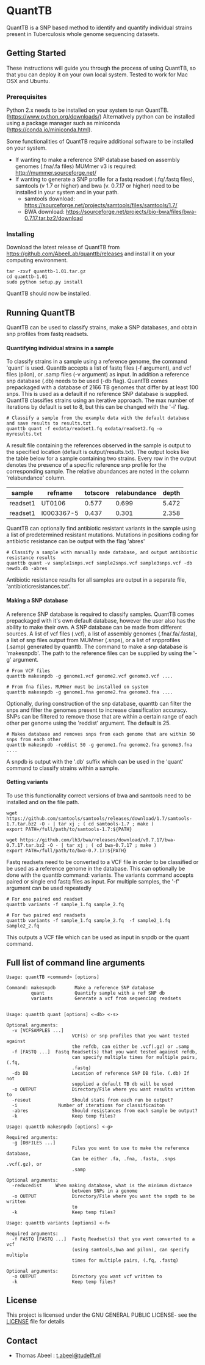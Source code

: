 # QuantTB

QuantTB is a SNP based method to identify and quantify individual strains present in Tuberculosis whole genome sequencing datasets. 

## Getting Started

These instructions will guide you through the process of using QuantTB, so that you can deploy it on your own local system. Tested to work for Mac OSX and Ubuntu. 

### Prerequisites
Python 2.x needs to be installed on your system to run QuantTB. (https://www.python.org/downloads/) Alternatively python can be installed using a package manager such as miniconda (https://conda.io/miniconda.html).  

Some functionalities of QuantTB require additional software to be installed on your system. 

* If wanting to make a reference SNP database based on assembly genomes (.fna/.fa files) MUMmer v3 is required: http://mummer.sourceforge.net/ 
* If wanting to generate a SNP profile for a fastq readset (.fq/.fastq files), samtools (v 1.7 or higher) and bwa (v. 0.7.17 or higher) need to be installed in your system and in your path. 
    * samtools download: https://sourceforge.net/projects/samtools/files/samtools/1.7/
    * BWA download: https://sourceforge.net/projects/bio-bwa/files/bwa-0.7.17.tar.bz2/download



### Installing

Download the latest release  of QuantTB from https://github.com/AbeelLab/quanttb/releases and install it on your computing environment.

```
tar -zxvf quanttb-1.01.tar.gz
cd quanttb-1.01
sudo python setup.py install

```

QuantTB should now be installed.

## Running QuantTB

QuantTB can be used to classify strains, make a SNP databases, and obtain snp profiles from fastq readsets.

#### Quantifying individual strains in a sample

To classify strains in a sample using a reference genome, the command 'quant' is used. Quanttb accepts a list of fastq files (-f argument), and  vcf files (pilon), or .samp files  (-v argument) as input. In addition a reference snp database (.db) needs to be used (-db flag). QuantTB comes prepackaged with a database of 2166 TB genomes that differ by at least 100 snps. This is used as a default if no reference SNP database is supplied. QuantTB classifies strains using an iterative approach. The max number of iterations by default is set to 8, but this can be changed with the '-i' flag. 

```
# Classify a sample from the example data with the default database and save results to results.txt
quanttb quant -f exdata/readset1.fq exdata/readset2.fq -o myresults.txt

```
A result file containing the references observed in the sample is output to the specified location (default is output/results.txt). The output looks like the table below for a sample containing two strains. Every row in the output denotes the presence of a specific reference snp profile for the corresponding sample. The relative abundances are noted in the column 'relabundance' column.

|sample |refname| totscore  |relabundance | depth  |
|---    |---    |---    |---    |---    |
|readset1| UT0106    |   0.577    |    0.699   |  5.472     |
| readset1      |  I0003367-5     |    0.437   | 0.301      | 2.358      |




QuantTB can optionally find antibiotic resistant variants in the sample using a list of predetermined resistant mutations. Mutations in positions coding for antibiotic resistance can be output with the flag 'abres'

```
# Classify a sample with manually made database, and output antibiotic resistance results
quanttb quant -v sample1snps.vcf sample2snps.vcf sample3snps.vcf -db newdb.db -abres

```
Antibiotic resistance results for all samples are output in a separate file, 'antibioticresistances.txt'. 


#### Making a SNP database

A reference SNP database is required to classify samples. QuantTB comes prepackaged with it's own default database, however the user also has the ability to make their own. A SNP database can be made from different sources. A list of vcf files (.vcf), a list of assembly genomes (.fna/.fa/.fasta), a list of snp files output from MUMmer (.snps), or a list of snpprofiles (.samp) generated by quanttb. The command to make a snp database is 'makesnpdb'. The path to the reference files can be supplied by using the '-g' argument. 

```
# From VCF files
quanttb makesnpdb -g genome1.vcf genome2.vcf genome3.vcf ....

# From fna files. MUMmer must be installed on system
quanttb makesnpdb -g genome1.fna genome2.fna genome3.fna ....
```
Optionally, during construction of the snp database, quanttb can filter the snps and filter the genomes present to increase classification accuracy. SNPs can be filtered to remove those that are within a certain range of each other per genome using the 'reddist' argument. The default is 25. 

```
# Makes database and removes snps from each genome that are within 50 snps from each other
quanttb makesnpdb -reddist 50 -g genome1.fna genome2.fna genome3.fna ....
```

A snpdb is output with the '.db' suffix which can be used in the 'quant' command to classify strains within a sample.


#### Getting variants
To use this functionality correct versions of bwa and samtools need to be installed and on the file path.

```
wget https://github.com/samtools/samtools/releases/download/1.7/samtools-1.7.tar.bz2 -O - | tar xj ; ( cd samtools-1.7 ; make )
export PATH=/full/path/to/samtools-1.7:${PATH}

wget https://github.com/lh3/bwa/releases/download/v0.7.17/bwa-0.7.17.tar.bz2 -O - | tar xj ; ( cd bwa-0.7.17 ; make )
export PATH=/full/path/to/bwa-0.7.17:${PATH}
```
Fastq readsets need to be converted to a VCF file in order to be classified or be used as a reference genome in the database. This can optionally be done with the quanttb command: variants. The variants command accepts paired or single end fastq files as input. For multiple samples, the '-f' argument can be used repeatedly

```
# For one paired end readset
quanttb variants -f sample_1.fq sample_2.fq

# For two paired end readsets
quanttb variants -f sample_1.fq sample_2.fq  -f sample2_1.fq sample2_2.fq

```
This outputs a VCF file which can be used as input in snpdb or the quant command. 

## Full list of command line arguments
```
Usage: quantTB <command> [options]

Command: makesnpdb       Make a reference SNP database
         quant           Quantify sample with a ref SNP db
         variants        Generate a vcf from sequencing readsets


Usage: quanttb quant [options] <-db> <-s>

Optional arguments:
  -v [VCFSAMPLES ...]
                        VCF(s) or snp profiles that you want tested against
                        the refdb, can either be .vcf(.gz) or .samp
  -f [FASTQ ...]  Fastq Readset(s) that you want tested against refdb,
                        can specify multiple times for multiple pairs, (.fq,
                        .fastq)
  -db DB                Location of reference SNP DB file. (.db) If not
                        supplied a default TB db will be used
  -o OUTPUT             Directory/File where you want results written to
  -resout               Should stats from each run be output?
  -i               Number of iterations for classificaiton
  -abres                Should resistances from each sample be output?
  -k                    Keep temp files?

Usage: quanttb makesnpdb [options] <-g>

Required arguments:
  -g [DBFILES ...]
                        Files you want to use to make the reference database,
                        Can be either .fa, .fna, .fasta, .snps .vcf(.gz), or
                        .samp

Optional arguments:
  -reducedist     When making database, what is the minimum distance
                        between SNPs in a genome
  -o OUTPUT             Directory/File where you want the snpdb to be written
                        to
  -k                    Keep temp files?

Usage: quanttb variants [options] <-f>

Required arguments:
  -f FASTQ [FASTQ ...]  Fastq Readset(s) that you want converted to a vcf
                        (using samtools,bwa and pilon), can specify multiple
                        times for multiple pairs, (.fq, .fastq)

Optional arguments:
  -o OUTPUT             Directory you want vcf written to
  -k                    Keep temp files?
```
## License

This project is licensed under the GNU GENERAL PUBLIC LICENSE- see the [LICENSE](LICENSE) file for details

## Contact

* Thomas Abeel : t.abeel@tudelft.nl
